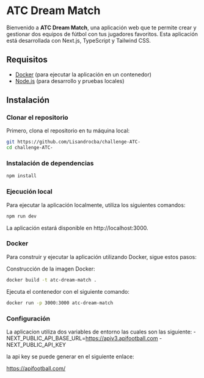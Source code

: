# ATC Dream Match

Bienvenido a **ATC Dream Match**, una aplicación web que te permite crear y gestionar dos equipos de fútbol con tus jugadores favoritos. Esta aplicación está desarrollada con Next.js, TypeScript y Tailwind CSS.

## Requisitos

- [Docker](https://www.docker.com/products/docker-desktop) (para ejecutar la aplicación en un contenedor)
- [Node.js](https://nodejs.org/) (para desarrollo y pruebas locales)

## Instalación

### Clonar el repositorio

Primero, clona el repositorio en tu máquina local:

```bash
git https://github.com/Lisandrocba/challenge-ATC-
cd challenge-ATC-
```

### Instalación de dependencias

```bash
npm install
```

### Ejecución local

Para ejecutar la aplicación localmente, utiliza los siguientes comandos:

```bash
npm run dev
```

La aplicación estará disponible en http://localhost:3000.

### Docker

Para construir y ejecutar la aplicación utilizando Docker, sigue estos pasos:

Construcción de la imagen Docker:

```bash
docker build -t atc-dream-match .
```

Ejecuta el contenedor con el siguiente comando:

```bash
docker run -p 3000:3000 atc-dream-match
```

### Configuración

La aplicacion utiliza dos variables de entorno las cuales son las siguiente:
-NEXT_PUBLIC_API_BASE_URL=https://apiv3.apifootball.com
-NEXT_PUBLIC_API_KEY

la api key se puede generar en el siguiente enlace:

https://apifootball.com/


